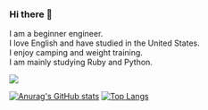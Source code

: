 ### Hi there 👋

I am a beginner engineer.  
I love English and have studied in the United States.  
I enjoy camping and weight training.  
I am mainly studying Ruby and Python.  


![](https://komarev.com/ghpvc/?username=Egyh)

[![Anurag's GitHub stats](https://github-readme-stats.vercel.app/api?username=Egyh&show_icons=true&theme=radical)](https://github.com/anuraghazra/github-readme-stats)
[![Top Langs](https://github-readme-stats.vercel.app/api/top-langs/?username=Egyh&show_icons=true&theme=radical)](https://github.com/anuraghazra/github-readme-stats)  
